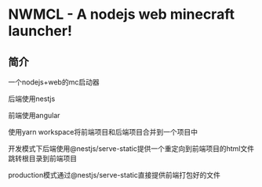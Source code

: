 # NWMCL - A nodejs web minecraft launcher!

## 简介

一个nodejs+web的mc启动器

后端使用nestjs

前端使用angular

使用yarn workspace将前端项目和后端项目合并到一个项目中

开发模式下后端使用@nestjs/serve-static提供一个重定向到前端项目的html文件跳转根目录到前端项目

production模式通过@nestjs/serve-static直接提供前端打包好的文件
